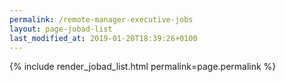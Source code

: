 ```yaml
---
permalink: /remote-manager-executive-jobs
layout: page-jobad-list
last_modified_at: 2019-01-20T18:39:26+0100
---
```

{% include render_jobad_list.html permalink=page.permalink %}
